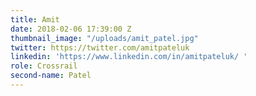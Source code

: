 ```yaml
---
title: Amit
date: 2018-02-06 17:39:00 Z
thumbnail_image: "/uploads/amit_patel.jpg"
twitter: https://twitter.com/amitpateluk
linkedin: 'https://www.linkedin.com/in/amitpateluk/ '
role: Crossrail
second-name: Patel
---
```



